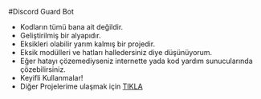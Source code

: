 #Discord Guard Bot

- Kodların tümü bana ait değildir.
- Geliştirilmiş bir alyapıdır.
- Eksikleri olabilir yarım kalmış bir projedir.
- Eksik modülleri ve hatları halledersiniz diye düşünüyorum.
- Eğer hatayı çözemediyseniz internette yada kod yardım sunucularında çözebilirsiniz.
- Keyifli Kullanmalar!
- Diğer Projelerime ulaşmak için [TIKLA](https://github.com/Melik-cyber?tab=repositories)
